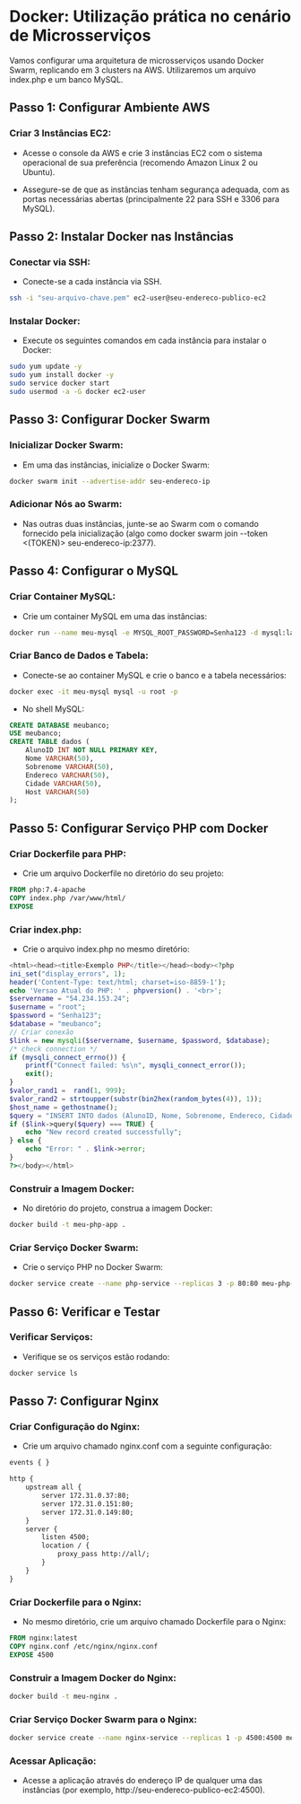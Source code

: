 # Docker: Utilização prática no cenário de Microsserviços

Vamos configurar uma arquitetura de microsserviços usando Docker Swarm, replicando em 3 clusters na AWS. Utilizaremos um arquivo index.php e um banco MySQL.

## Passo 1: Configurar Ambiente AWS

### Criar 3 Instâncias EC2:

- Acesse o console da AWS e crie 3 instâncias EC2 com o sistema operacional de sua preferência (recomendo Amazon Linux 2 ou Ubuntu).

- Assegure-se de que as instâncias tenham segurança adequada, com as portas necessárias abertas (principalmente 22 para SSH e 3306 para MySQL).

## Passo 2: Instalar Docker nas Instâncias

### Conectar via SSH:

- Conecte-se a cada instância via SSH.

```bash
ssh -i "seu-arquivo-chave.pem" ec2-user@seu-endereco-publico-ec2
```

### Instalar Docker:

- Execute os seguintes comandos em cada instância para instalar o Docker:

```bash
sudo yum update -y
sudo yum install docker -y
sudo service docker start
sudo usermod -a -G docker ec2-user
```

## Passo 3: Configurar Docker Swarm

### Inicializar Docker Swarm:

- Em uma das instâncias, inicialize o Docker Swarm:

```bash
docker swarm init --advertise-addr seu-endereco-ip
```

### Adicionar Nós ao Swarm:

- Nas outras duas instâncias, junte-se ao Swarm com o comando fornecido pela inicialização (algo como docker swarm join --token <(TOKEN)> seu-endereco-ip:2377).

## Passo 4: Configurar o MySQL

### Criar Container MySQL:

- Crie um container MySQL em uma das instâncias:

```bash
docker run --name meu-mysql -e MYSQL_ROOT_PASSWORD=Senha123 -d mysql:latest
```

### Criar Banco de Dados e Tabela:

- Conecte-se ao container MySQL e crie o banco e a tabela necessários:

```bash
docker exec -it meu-mysql mysql -u root -p
```

- No shell MySQL:

```sql
CREATE DATABASE meubanco;
USE meubanco;
CREATE TABLE dados (
    AlunoID INT NOT NULL PRIMARY KEY,
    Nome VARCHAR(50),
    Sobrenome VARCHAR(50),
    Endereco VARCHAR(50),
    Cidade VARCHAR(50),
    Host VARCHAR(50)
);
```

## Passo 5: Configurar Serviço PHP com Docker

### Criar Dockerfile para PHP:

- Crie um arquivo Dockerfile no diretório do seu projeto:

```dockerfile
FROM php:7.4-apache
COPY index.php /var/www/html/
EXPOSE
```

### Criar index.php:

- Crie o arquivo index.php no mesmo diretório:

```php
<html><head><title>Exemplo PHP</title></head><body><?php
ini_set("display_errors", 1);
header('Content-Type: text/html; charset=iso-8859-1');
echo 'Versao Atual do PHP: ' . phpversion() . '<br>';
$servername = "54.234.153.24";
$username = "root";
$password = "Senha123";
$database = "meubanco";
// Criar conexão
$link = new mysqli($servername, $username, $password, $database);
/* check connection */
if (mysqli_connect_errno()) {
    printf("Connect failed: %s\n", mysqli_connect_error());
    exit();
}
$valor_rand1 =  rand(1, 999);
$valor_rand2 = strtoupper(substr(bin2hex(random_bytes(4)), 1));
$host_name = gethostname();
$query = "INSERT INTO dados (AlunoID, Nome, Sobrenome, Endereco, Cidade, Host) VALUES ('$valor_rand1' , '$valor_rand2', '$valor_rand2', '$valor_rand2', '$valor_rand2','$host_name')";
if ($link->query($query) === TRUE) {
    echo "New record created successfully";
} else {
    echo "Error: " . $link->error;
}
?></body></html>
```

### Construir a Imagem Docker:

- No diretório do projeto, construa a imagem Docker:

```bash
docker build -t meu-php-app .
```

### Criar Serviço Docker Swarm:

- Crie o serviço PHP no Docker Swarm:

```bash
docker service create --name php-service --replicas 3 -p 80:80 meu-php-app
```

## Passo 6: Verificar e Testar

### Verificar Serviços:

- Verifique se os serviços estão rodando:

```bash
docker service ls
```

## Passo 7: Configurar Nginx

### Criar Configuração do Nginx:

- Crie um arquivo chamado nginx.conf com a seguinte configuração:

```dockerfile
events { }

http {
    upstream all {
        server 172.31.0.37:80;
        server 172.31.0.151:80;
        server 172.31.0.149:80;
    }
    server {
        listen 4500;
        location / {
            proxy_pass http://all/;
        }
    }
}
```

### Criar Dockerfile para o Nginx:

- No mesmo diretório, crie um arquivo chamado Dockerfile para o Nginx:

```dockerfile
FROM nginx:latest
COPY nginx.conf /etc/nginx/nginx.conf
EXPOSE 4500
```

### Construir a Imagem Docker do Nginx:

```bash
docker build -t meu-nginx .
```

### Criar Serviço Docker Swarm para o Nginx:

```bash
docker service create --name nginx-service --replicas 1 -p 4500:4500 meu-nginx
```

### Acessar Aplicação:

- Acesse a aplicação através do endereço IP de qualquer uma das instâncias (por exemplo, http://seu-endereco-publico-ec2:4500).
